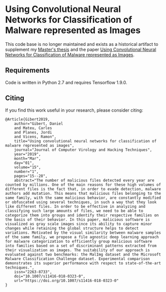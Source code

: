 # Using Convolutional Neural Networks for Classification of Malware represented as Images

This code base is no longer maintained and exists as a historical artifact to supplement my
 [Master's thesis](https://upcommons.upc.edu/handle/2117/91319) and the paper 
 [Using Convolutional Neural Networks for Classification of Malware represented as Images](https://link.springer.com/article/10.1007/s11416-018-0323-0).


## Requirements

Code is written in Python 2.7 and requires Tensorflow 1.9.0.

## Citing 
If you find this work useful in your research, please consider citing:
```
@Article{Gibert2019,
    author="Gibert, Daniel
    and Mateu, Carles
    and Planes, Jordi
    and Vicens, Ramon",
    title="Using convolutional neural networks for classification of malware represented as images",
    journal="Journal of Computer Virology and Hacking Techniques",
    year="2019",
    month="Mar",
    day="01",
    volume="15",
    number="1",
    pages="15--28",
    abstract="The number of malicious files detected every year are counted by millions. One of the main reasons for these high volumes of different files is the fact that, in order to evade detection, malware authors add mutation. This means that malicious files belonging to the same family, with the same malicious behavior, are constantly modified or obfuscated using several techniques, in such a way that they look like different files. In order to be effective in analyzing and classifying such large amounts of files, we need to be able to categorize them into groups and identify their respective families on the basis of their behavior. In this paper, malicious software is visualized as gray scale images since its ability to capture minor changes while retaining the global structure helps to detect variations. Motivated by the visual similarity between malware samples of the same family, we propose a file agnostic deep learning approach for malware categorization to efficiently group malicious software into families based on a set of discriminant patterns extracted from their visualization as images. The suitability of our approach is evaluated against two benchmarks: the MalImg dataset and the Microsoft Malware Classification Challenge dataset. Experimental comparison demonstrates its superior performance with respect to state-of-the-art techniques.",
    issn="2263-8733",
    doi="10.1007/s11416-018-0323-0",
    url="https://doi.org/10.1007/s11416-018-0323-0"
}
```